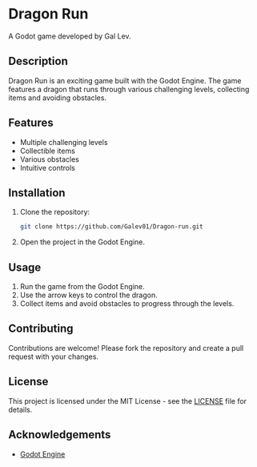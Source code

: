 # Dragon Run

A Godot game developed by Gal Lev.

## Description

Dragon Run is an exciting game built with the Godot Engine. The game features a dragon that runs through various challenging levels, collecting items and avoiding obstacles.

## Features

- Multiple challenging levels
- Collectible items
- Various obstacles
- Intuitive controls

## Installation

1. Clone the repository:
    ```bash
    git clone https://github.com/Galev01/Dragon-run.git
    ```
2. Open the project in the Godot Engine.

## Usage

1. Run the game from the Godot Engine.
2. Use the arrow keys to control the dragon.
3. Collect items and avoid obstacles to progress through the levels.

## Contributing

Contributions are welcome! Please fork the repository and create a pull request with your changes.

## License

This project is licensed under the MIT License - see the [LICENSE](LICENSE) file for details.

## Acknowledgements

- [Godot Engine](https://godotengine.org/)
